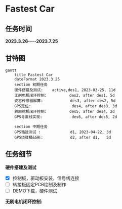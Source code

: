 # Fastest Car
## 任务时间
**2023.3.26----2023.7.25**

## 甘特图

~~~mermaid
gantt
    title Fastest Car
    dateFormat 2023.3.25
    section 初期任务
    硬件搭建及测试:    active,des1, 2023-03-25, 11d
    无刷电机闭环控制:          des2, after des1, 5d
    姿态传感器解算:            des3, after des2, 5d
    GPS定位:                  des4, after des3, 3d
    转向舵机闭环控制:          des5, after des4, 2d
    GPS寻直线实现:             des6, after des5, 2d
 
    section 中期任务
    GPS循迹测试 :             d1, 2023-04-22, 3d
    GPS绕锥桶&S形:            d2, after d1,   5d
~~~

## 任务细节 
**硬件搭建及测试**
- [x] 控制板，驱动板安装，信号线连接
- [ ] 转接板固定PCB绘制及制作
- [ ] DEMO下载，硬件测试

**无刷电机闭环控制:**
